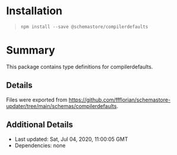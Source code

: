 # Installation
> `npm install --save @schemastore/compilerdefaults`

# Summary
This package contains type definitions for compilerdefaults.

## Details
Files were exported from https://github.com/ffflorian/schemastore-updater/tree/main/schemas/compilerdefaults.

## Additional Details
* Last updated: Sat, Jul 04, 2020, 11:00:05 GMT
* Dependencies: none
